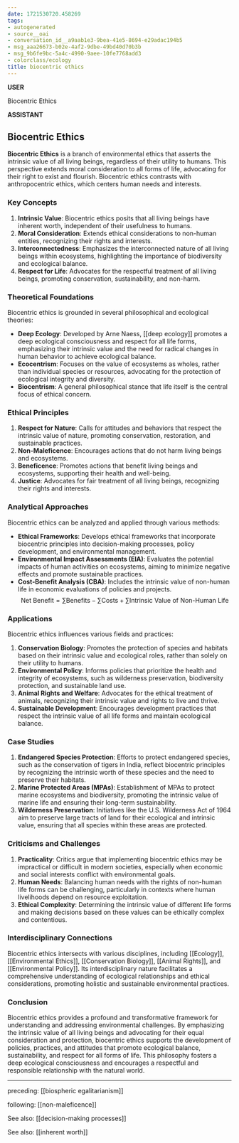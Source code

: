 ```yaml
---
date: 1721530720.458269
tags:
- autogenerated
- source__oai
- conversation_id__a9aab1e3-9bea-41e5-8694-e29adac194b5
- msg_aaa26673-b02e-4af2-9dbe-49bd40d70b3b
- msg_9b6fe9bc-5a4c-4990-9aee-10fe7768add3
- colorclass/ecology
title: biocentric ethics
---
```


**USER**

Biocentric Ethics


**ASSISTANT**

## Biocentric Ethics

**Biocentric Ethics** is a branch of environmental ethics that asserts the intrinsic value of all living beings, regardless of their utility to humans. This perspective extends moral consideration to all forms of life, advocating for their right to exist and flourish. Biocentric ethics contrasts with anthropocentric ethics, which centers human needs and interests.

### Key Concepts

1. **Intrinsic Value**: Biocentric ethics posits that all living beings have inherent worth, independent of their usefulness to humans.
2. **Moral Consideration**: Extends ethical considerations to non-human entities, recognizing their rights and interests.
3. **Interconnectedness**: Emphasizes the interconnected nature of all living beings within ecosystems, highlighting the importance of biodiversity and ecological balance.
4. **Respect for Life**: Advocates for the respectful treatment of all living beings, promoting conservation, sustainability, and non-harm.

### Theoretical Foundations

Biocentric ethics is grounded in several philosophical and ecological theories:

- **Deep Ecology**: Developed by Arne Naess, [[deep ecology]] promotes a deep ecological consciousness and respect for all life forms, emphasizing their intrinsic value and the need for radical changes in human behavior to achieve ecological balance.
- **Ecocentrism**: Focuses on the value of ecosystems as wholes, rather than individual species or resources, advocating for the protection of ecological integrity and diversity.
- **Biocentrism**: A general philosophical stance that life itself is the central focus of ethical concern.

### Ethical Principles

1. **Respect for Nature**: Calls for attitudes and behaviors that respect the intrinsic value of nature, promoting conservation, restoration, and sustainable practices.
2. **Non-Maleficence**: Encourages actions that do not harm living beings and ecosystems.
3. **Beneficence**: Promotes actions that benefit living beings and ecosystems, supporting their health and well-being.
4. **Justice**: Advocates for fair treatment of all living beings, recognizing their rights and interests.

### Analytical Approaches

Biocentric ethics can be analyzed and applied through various methods:

- **Ethical Frameworks**: Develops ethical frameworks that incorporate biocentric principles into decision-making processes, policy development, and environmental management.
- **Environmental Impact Assessments (EIA)**: Evaluates the potential impacts of human activities on ecosystems, aiming to minimize negative effects and promote sustainable practices.
- **Cost-Benefit Analysis (CBA)**: Includes the intrinsic value of non-human life in economic evaluations of policies and projects.
$$
\text{Net Benefit} = \sum \text{Benefits} - \sum \text{Costs} + \sum \text{Intrinsic Value of Non-Human Life}
$$

### Applications

Biocentric ethics influences various fields and practices:

1. **Conservation Biology**: Promotes the protection of species and habitats based on their intrinsic value and ecological roles, rather than solely on their utility to humans.
2. **Environmental Policy**: Informs policies that prioritize the health and integrity of ecosystems, such as wilderness preservation, biodiversity protection, and sustainable land use.
3. **Animal Rights and Welfare**: Advocates for the ethical treatment of animals, recognizing their intrinsic value and rights to live and thrive.
4. **Sustainable Development**: Encourages development practices that respect the intrinsic value of all life forms and maintain ecological balance.

### Case Studies

1. **Endangered Species Protection**: Efforts to protect endangered species, such as the conservation of tigers in India, reflect biocentric principles by recognizing the intrinsic worth of these species and the need to preserve their habitats.
2. **Marine Protected Areas (MPAs)**: Establishment of MPAs to protect marine ecosystems and biodiversity, promoting the intrinsic value of marine life and ensuring their long-term sustainability.
3. **Wilderness Preservation**: Initiatives like the U.S. Wilderness Act of 1964 aim to preserve large tracts of land for their ecological and intrinsic value, ensuring that all species within these areas are protected.

### Criticisms and Challenges

1. **Practicality**: Critics argue that implementing biocentric ethics may be impractical or difficult in modern societies, especially when economic and social interests conflict with environmental goals.
2. **Human Needs**: Balancing human needs with the rights of non-human life forms can be challenging, particularly in contexts where human livelihoods depend on resource exploitation.
3. **Ethical Complexity**: Determining the intrinsic value of different life forms and making decisions based on these values can be ethically complex and contentious.

### Interdisciplinary Connections

Biocentric ethics intersects with various disciplines, including [[Ecology]], [[Environmental Ethics]], [[Conservation Biology]], [[Animal Rights]], and [[Environmental Policy]]. Its interdisciplinary nature facilitates a comprehensive understanding of ecological relationships and ethical considerations, promoting holistic and sustainable environmental practices.

### Conclusion

Biocentric ethics provides a profound and transformative framework for understanding and addressing environmental challenges. By emphasizing the intrinsic value of all living beings and advocating for their equal consideration and protection, biocentric ethics supports the development of policies, practices, and attitudes that promote ecological balance, sustainability, and respect for all forms of life. This philosophy fosters a deep ecological consciousness and encourages a respectful and responsible relationship with the natural world.


---

preceding: [[biospheric egalitarianism]]  


following: [[non-maleficence]]

See also: [[decision-making processes]]


See also: [[inherent worth]]